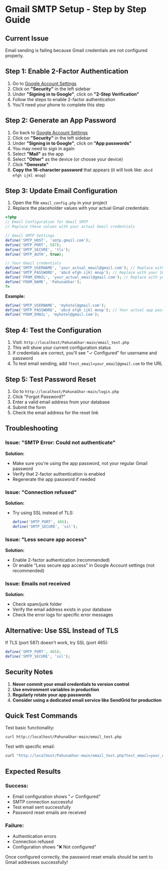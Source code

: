 # Gmail SMTP Setup - Step by Step Guide

## Current Issue
Email sending is failing because Gmail credentials are not configured properly.

## Step 1: Enable 2-Factor Authentication

1. Go to [Google Account Settings](https://myaccount.google.com/)
2. Click on **"Security"** in the left sidebar
3. Under **"Signing in to Google"**, click on **"2-Step Verification"**
4. Follow the steps to enable 2-factor authentication
5. You'll need your phone to complete this step

## Step 2: Generate an App Password

1. Go back to [Google Account Settings](https://myaccount.google.com/)
2. Click on **"Security"** in the left sidebar
3. Under **"Signing in to Google"**, click on **"App passwords"**
4. You may need to sign in again
5. Select **"Mail"** as the app
6. Select **"Other"** as the device (or choose your device)
7. Click **"Generate"**
8. **Copy the 16-character password** that appears (it will look like: `abcd efgh ijkl mnop`)

## Step 3: Update Email Configuration

1. Open the file `email_config.php` in your project
2. Replace the placeholder values with your actual Gmail credentials:

```php
<?php
// Email Configuration for Gmail SMTP
// Replace these values with your actual Gmail credentials

// Gmail SMTP Settings
define('SMTP_HOST', 'smtp.gmail.com');
define('SMTP_PORT', 587);
define('SMTP_SECURE', 'tls');
define('SMTP_AUTH', true);

// Your Gmail credentials
define('SMTP_USERNAME', 'your_actual_email@gmail.com'); // Replace with your Gmail address
define('SMTP_PASSWORD', 'abcd efgh ijkl mnop'); // Replace with your 16-char app password
define('FROM_EMAIL', 'your_actual_email@gmail.com'); // Replace with your Gmail address
define('FROM_NAME', 'PahunaGhar');
?>
```

**Example:**
```php
define('SMTP_USERNAME', 'myhotel@gmail.com');
define('SMTP_PASSWORD', 'abcd efgh ijkl mnop'); // Your actual app password
define('FROM_EMAIL', 'myhotel@gmail.com');
```

## Step 4: Test the Configuration

1. Visit: `http://localhost/PahunaGhar-main/email_test.php`
2. This will show your current configuration status
3. If credentials are correct, you'll see "✓ Configured" for username and password
4. To test email sending, add `?test_email=your_email@gmail.com` to the URL

## Step 5: Test Password Reset

1. Go to `http://localhost/PahunaGhar-main/login.php`
2. Click "Forgot Password?"
3. Enter a valid email address from your database
4. Submit the form
5. Check the email address for the reset link

## Troubleshooting

### Issue: "SMTP Error: Could not authenticate"
**Solution:**
- Make sure you're using the app password, not your regular Gmail password
- Verify that 2-factor authentication is enabled
- Regenerate the app password if needed

### Issue: "Connection refused"
**Solution:**
- Try using SSL instead of TLS:
  ```php
  define('SMTP_PORT', 465);
  define('SMTP_SECURE', 'ssl');
  ```

### Issue: "Less secure app access"
**Solution:**
- Enable 2-factor authentication (recommended)
- Or enable "Less secure app access" in Google Account settings (not recommended)

### Issue: Emails not received
**Solution:**
- Check spam/junk folder
- Verify the email address exists in your database
- Check the error logs for specific error messages

## Alternative: Use SSL Instead of TLS

If TLS (port 587) doesn't work, try SSL (port 465):

```php
define('SMTP_PORT', 465);
define('SMTP_SECURE', 'ssl');
```

## Security Notes

1. **Never commit your email credentials to version control**
2. **Use environment variables in production**
3. **Regularly rotate your app passwords**
4. **Consider using a dedicated email service like SendGrid for production**

## Quick Test Commands

Test basic functionality:
```bash
curl http://localhost/PahunaGhar-main/email_test.php
```

Test with specific email:
```bash
curl "http://localhost/PahunaGhar-main/email_test.php?test_email=your_email@gmail.com"
```

## Expected Results

### Success:
- Email configuration shows "✓ Configured"
- SMTP connection successful
- Test email sent successfully
- Password reset emails are received

### Failure:
- Authentication errors
- Connection refused
- Configuration shows "❌ Not configured"

Once configured correctly, the password reset emails should be sent to Gmail addresses successfully! 